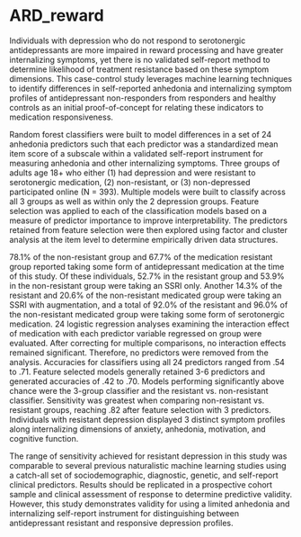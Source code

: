 # ARD_reward
Individuals with depression who do not respond to serotonergic antidepressants are more impaired in reward processing and have greater internalizing symptoms, yet there is no validated self-report method to determine likelihood of treatment resistance based on these symptom dimensions. This case-control study leverages machine learning techniques to identify differences in self-reported anhedonia and internalizing symptom profiles of antidepressant non-responders from responders and healthy controls as an initial proof-of-concept for relating these indicators to medication responsiveness.

Random forest classifiers were built to model differences in a set of 24 anhedonia predictors such that each predictor was a standardized mean item score of a subscale within a validated self-report instrument for measuring anhedonia and other internalizing symptoms. Three groups of adults age 18+ who either (1) had depression and were resistant to serotonergic medication, (2) non-resistant, or (3) non-depressed participated online (N = 393). Multiple models were built to classify across all 3 groups as well as within only the 2 depression groups. Feature selection was applied to each of the classification models based on a measure of predictor importance to improve interpretability. The predictors retained from feature selection were then explored using factor and cluster analysis at the item level to determine empirically driven data structures.

78.1% of the non-resistant group and 67.7% of the medication resistant group reported taking some form of antidepressant medication at the time of this study. Of these individuals, 52.7% in the resistant group and 53.9% in the non-resistant group were taking an SSRI only. Another 14.3% of the resistant and 20.6% of the non-resistant medicated group were taking an SSRI with augmentation, and a total of 92.0% of the resistant and 96.0% of the non-resistant medicated group were taking some form of serotonergic medication. 24 logistic regression analyses examining the interaction effect of medication with each predictor variable regressed on group were evaluated. After correcting for multiple comparisons, no interaction effects remained significant. Therefore, no predictors were removed from the analysis. Accuracies for classifiers using all 24 predictors ranged from .54 to .71. Feature selected models generally retained 3-6 predictors and generated accuracies of .42 to .70. Models performing significantly above chance were the 3-group classifier and the resistant vs. non-resistant classifier. Sensitivity was greatest when comparing non-resistant vs. resistant groups, reaching .82 after feature selection with 3 predictors. Individuals with resistant depression displayed 3 distinct symptom profiles along internalizing dimensions of anxiety, anhedonia, motivation, and cognitive function.

The range of sensitivity achieved for resistant depression in this study was comparable to several previous naturalistic machine learning studies using a catch-all set of sociodemographic, diagnostic, genetic, and self-report clinical predictors. Results should be replicated in a prospective cohort sample and clinical assessment of response to determine predictive validity. However, this study demonstrates validity for using a limited anhedonia and internalizing self-report instrument for distinguishing between antidepressant resistant and responsive depression profiles.
